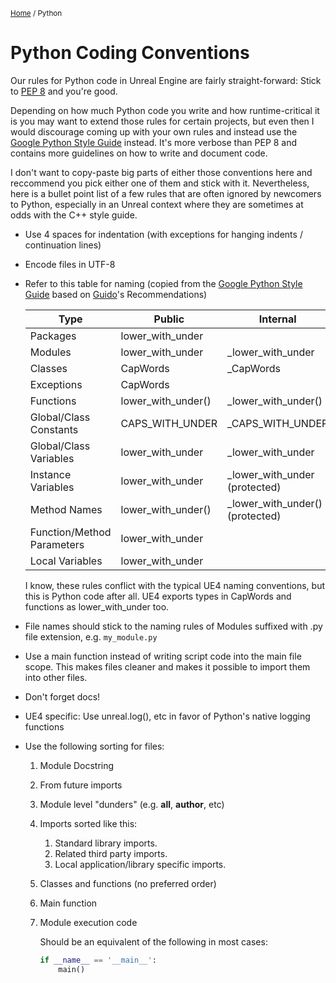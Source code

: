 <sub>[Home](./README.md) / Python </sub>

# Python Coding Conventions

Our rules for Python code in Unreal Engine are fairly straight-forward: Stick to [PEP 8](https://www.python.org/dev/peps/pep-0008) and you're good.

Depending on how much Python code you write and how runtime-critical it is you may want to extend those rules for certain projects, but even then I would discourage coming up with your own rules and instead use the [Google Python Style Guide](https://google.github.io/styleguide/pyguide.html) instead. It's more verbose than PEP 8 and contains more guidelines on how to write and document code. 

I don't want to copy-paste big parts of either those conventions here and reccommend you pick either one of them and stick with it. Nevertheless, here is a bullet point list of a few rules that are often ignored by newcomers to Python, especially in an Unreal context where they are sometimes at odds with the C++ style guide.

- Use 4 spaces for indentation (with exceptions for hanging indents / continuation lines)
- Encode files in UTF-8
- Refer to this table for naming (copied from the [Google Python Style Guide](https://google.github.io/styleguide/pyguide.html#3164-guidelines-derived-from-guidos-recommendations) based on [Guido](https://en.wikipedia.org/wiki/Guido_van_Rossum)'s Recommendations)

    | Type                       | Public             | Internal                        |
    |----------------------------|--------------------|---------------------------------|
    | Packages                   | lower_with_under   |                                 |
    | Modules                    | lower_with_under   | _lower_with_under               |
    | Classes                    | CapWords           | _CapWords                       |
    | Exceptions                 | CapWords           |                                 |
    | Functions                  | lower_with_under() | _lower_with_under()             |
    | Global/Class Constants     | CAPS_WITH_UNDER    | _CAPS_WITH_UNDER                |
    | Global/Class Variables     | lower_with_under   | _lower_with_under               |
    | Instance Variables         | lower_with_under   | _lower_with_under (protected)   |
    | Method Names               | lower_with_under() | _lower_with_under() (protected) |
    | Function/Method Parameters | lower_with_under   |                                 |
    | Local Variables            | lower_with_under   |                                 |
    
    I know, these rules conflict with the typical UE4 naming conventions, but this is Python code after all. UE4 exports types in CapWords and functions as lower_with_under too.
- File names should stick to the naming rules of Modules suffixed with .py file extension, e.g. ``my_module.py``
- Use a main function instead of writing script code into the main file scope. This makes files cleaner and makes it possible to import them into other files.
- Don't forget docs!
- UE4 specific: Use unreal.log(), etc in favor of Python's native logging functions
- Use the following sorting for files:
    1. Module Docstring
    2. From future imports
    3. Module level "dunders" (e.g. __all__, __author__, etc)
    4. Imports sorted like this:
        1. Standard library imports.
        2. Related third party imports.
        3. Local application/library specific imports.
    5. Classes and functions (no preferred order)
    6. Main function
    7. Module execution code
        
        Should be an equivalent of the following in most cases:
        ```python
        if __name__ == '__main__':
            main()
        ```

